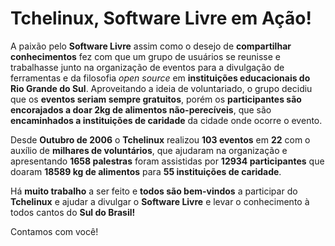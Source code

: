 # Tchelinux, Software Livre em Ação!

A paixão pelo **Software Livre** assim como o desejo de **compartilhar conhecimentos** fez com que um grupo de usuários se reunisse e trabalhasse junto na organização de eventos para a divulgação de ferramentas e da filosofia _open source_ em **instituições educacionais do Rio Grande do Sul**. Aproveitando a ideia de voluntariado, o grupo decidiu que os **eventos seriam sempre gratuitos**, porém os **participantes são encorajados a doar 2kg de alimentos não-perecíveis**, que são **encaminhados a instituições de caridade** da cidade onde ocorre o evento.  

Desde **Outubro de 2006** o **Tchelinux** realizou **103 eventos** em **22** com o auxílio de **milhares de voluntários**, que ajudaram na organização e apresentando **1658 palestras** foram assistidas por **12934 participantes** que doaram **18589 kg de alimentos** para **55 instituições de caridade**.  

Há **muito trabalho** a ser feito e **todos são bem-vindos** a participar do **Tchelinux** e ajudar a divulgar o **Software Livre** e levar o conhecimento à todos cantos do **Sul do Brasil!**  

Contamos com você!